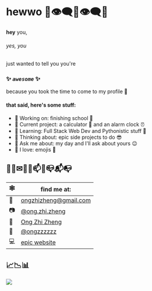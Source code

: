 # hewwo 👋👁‍🗨👄👁‍🗨✨ 

**hey** you, 

###### yes, you 

just wanted to tell you you're 

### ✨ _`awesome`_ ✨

because you took the time to come to my profile 🥺

#### that said, here's some stuff: 
- 🔭 Working on: finishing school 🏫
- 🔧 Current project: a calculator 🧮 and an alarm clock ⏰
- 🌱 Learning:  Full Stack Web Dev and Pythonistic stuff 🐍
- 🤔 Thinking about: epic side projects to do 😎 
- 💬 Ask me about: my day and I'll ask about yours 😉
- 💖 I love: emojis 👀

## 📧📮✉📨📩📫💌📪📬📭
| 🕸 | find me at: |
|---|---|
| 📧 | [ongzhizheng@gmail.com](mailto:ongzhizheng@gmail.com) |
| 📷 | [@ong.zhi.zheng](https://instagram.com/ong.zhi.zheng) |
| 📘 | [Ong Zhi Zheng](https://www.facebook.com/profile.php?id=100009737623508) |
| 🐤 | [@ongzzzzzz](https://twitter.com/ongzzzzzz) |
| 💻 | [epic website](http://ongzz.me) |

## 📈📉📊
![](https://github-readme-stats.vercel.app/api?username=Fogeinator&show_icons=true&hide_border=true&count_private=true)
